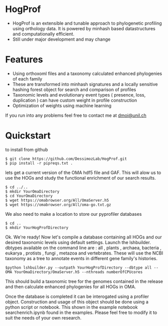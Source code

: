 # HogProf
  - HogProf is an extensible and tunable approach to phylogenetic profiling using orthology data. It is powered by minhash based datastructures and computationally efficient.
  - Still under major development and may change

# Features

  - Using orthoxoml files and a taxonomy calculated enhanced phylogenies of each family
  - These are transformed into minhash signatures and a locally sensitive hashing forest object for search and comparison of profiles
  - Taxonomic levels and evolutionary event types ( presence, loss, duplication ) can have custom weight in profile construction
  - Optimization of weights using machine learning

If you run into any problems feel free to contact me at [dmoi@unil.ch](dmoi@unil.ch)

# Quickstart

to install from github
```
$ git clone https://github.com/DessimozLab/HogProf.git
$ pip install -r pipreqs.txt .
```

lets get a current version of the OMA hdf5 file and GAF. This will alow us to use the HOGs and study the functional enrichment of our search results.

```
$ cd ../..
$ mkdir YourOmaDirectory
$ cd YourOmaDirectory
$ wget https://omabrowser.org/All/OmaServer.h5
$ wget https://omabrowser.org/All/oma-go.txt.gz
```

We also need to make a location to store our pyprofiler databases

```
$ cd ..
$ mkdir YourHogProfDirectory
```

Ok. We're ready! Now let's compile a database containing all HOGs and our desired taxonomic levels using default settings. Launch the lshbuilder.
dbtypes available on the command line are : all , plants , archaea, bacteria , eukarya , protists , fungi , metazoa and vertebrates. These will use the NCBI taxonomy as a tree to annotate events in different gene family's histories.
```
$python lshbuilder.py --outpath YourHogProfDirectory --dbtype all --OMA YourOmaDirectory/OmaServer.h5 --nthreads numberOfCPUcores         

```
This should build a taxonomic tree for the genomes contained in the release and then calculate enhanced phylogenies for all HOGs in OMA.

Once the database is completed it can be interogated using a profiler object. Construction and usage of this object should be done using a python script or notebook. This shown in the example notebook searchenrich.ipynb found in the examples. Please feel free to modify it to suit the needs of your own research.
